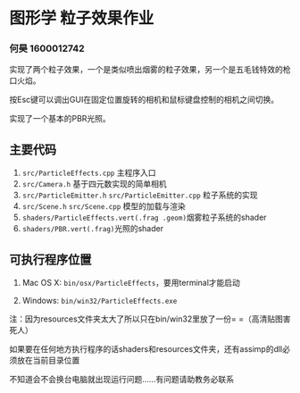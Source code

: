 # 图形学 粒子效果作业

### 何昊 1600012742

实现了两个粒子效果，一个是类似喷出烟雾的粒子效果，另一个是五毛钱特效的枪口火焰。

按Esc键可以调出GUI在固定位置旋转的相机和鼠标键盘控制的相机之间切换。

实现了一个基本的PBR光照。

## 主要代码

1. `src/ParticleEffects.cpp` 主程序入口
2. `src/Camera.h` 基于四元数实现的简单相机
3. `src/ParticleEmitter.h` `src/ParticleEmitter.cpp` 粒子系统的实现
4. `src/Scene.h` `src/Scene.cpp` 模型的加载与渲染
5. `shaders/ParticleEffects.vert(.frag .geom)`烟雾粒子系统的shader
6. `shaders/PBR.vert(.frag)`光照的shader

## 可执行程序位置

1. Mac OS X: `bin/osx/ParticleEffects`，要用terminal才能启动

2. Windows: `bin/win32/ParticleEffects.exe`

注：因为resources文件夹太大了所以只在bin/win32里放了一份= =（高清贴图害死人）

如果要在任何地方执行程序的话shaders和resources文件夹，还有assimp的dll必须放在当前目录位置

不知道会不会换台电脑就出现运行问题......有问题请助教务必联系